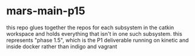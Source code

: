 # mars-main-p15
this repo glues together the repos for each subsystem in the catkin workspace and holds everything that isn't in one such subsystem. this represents "phase 1.5", which is the P1 deliverable running on kinetic and inside docker rather than indigo and vagrant
